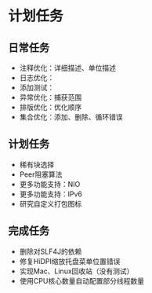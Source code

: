 # 计划任务

## 日常任务

* 注释优化：详细描述、单位描述
* 日志优化：
* 添加测试：
* 异常优化：捕获范围
* 排版优化：优化顺序
* 集合优化：添加、删除、循环错误

## 计划任务

* 稀有块选择
* Peer阻塞算法
* 更多功能支持：NIO
* 更多功能支持：IPv6
* 研究自定义打包图标

## 完成任务

* 删除对SLF4J的依赖
* 修复HiDPI缩放托盘菜单位置错误
* 实现Mac、Linux回收站（没有测试）
* 使用CPU核心数量自动配置部分线程数量
